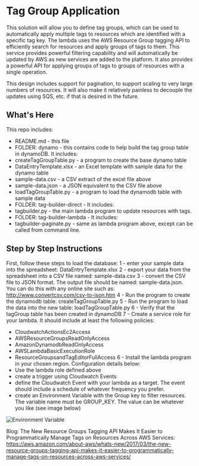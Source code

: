 Tag Group Application
==================================================

This solution will allow you to define tag groups, which can be used to automatically apply multiple tags to resources which are identified with a specific tag key.  The lambda uses the AWS Resource Group tagging API to efficiently search for resources and apply groups of tags to them.  This service provides powerful filtering capability and will automatically be updated by AWS as new services are added to the platform.   It also provides a powerful API for applying groups of tags to groups of resources with a single operation.

This design includes support for pagination, to support scaling to very large numbers of resources.  It will also make it relatively painless to decouple the updates using SQS, etc. if that is desired in the future.

What's Here
-----------

This repo includes:

* README.md - this file
* FOLDER: dynamo - this contains code to help build the tag group table in dynamoDB.  It includes:
 *   createTagGroupTable.py - a program to create the base dynamo table
 *   DataEntryTemplate.xlsx - an Excel template with sample data for the dynamo table
 *   sample-data.csv - a CSV extract of the excel file above
 *   sample-data.json - a JSON equivalent to the CSV file above
 *   loadTagGroupTable.py - a program to load the dynamodb table with sample data
* FOLDER: tag-builder-direct  - It includes:
 *   tagbuilder.py - the main lambda program to update resources with tags.  
* FOLDER: tag-builder-lambda - It includes:
 *   tagbuilder-paginate.py - same as lambda program above, except can be called from command line.

Step by Step Instructions
-------------------------

First, follow these steps to load the database:
1 - enter your sample data into the spreadsheet: DataEntryTemplate.xlsx
2 - export your data from the spreadsheet into a CSV file named: sample-data.csv
3 - convert the CSV file to JSON format.  The output file should be named: sample-data.json. You can do this with any online site such as:  http://www.convertcsv.com/csv-to-json.htm
4 - Run the program to create the dynamodb table: createTagGroupTable.py
5 - Run the program to load the data into the new table:  loadTagGroupTable.py
6 - Verify that the tagGroup table has been created in dynamoDB
7 - Create a service role for your lambda.   It should include at least the following policies:
 *   CloudwatchActionsEc2Access
 *   AWSResourceGroupsReadOnlyAccess
 *   AmazonDynamodbReadOnlyAccess
 *   AWSLambdaBasicExecutionRole
 *   ResourceGroupsandTagEditorFullAccess
6 - Install the lambda program in your chosen region. Configuration details below:
 *   Use the lambda role defined above
 *   create a trigger using Cloudwatch Events
 *   define the Cloudwatch Event with your lambda as a target.  The event should include a schedule of whatever frequency you prefer.
 *   create an Environment Variable with the Group key to filter resources.   The variable name must be GROUP_KEY.   The value can be whatever you like (see image below)

![Environment Variable](https://raw.githubusercontent.com/username/projectname/branch/path/to/img.png)

Blog: The New Resource Groups Tagging API Makes It Easier to Programmatically Manage Tags on Resources Across AWS Services:
https://aws.amazon.com/about-aws/whats-new/2017/03/the-new-resource-groups-tagging-api-makes-it-easier-to-programmatically-manage-tags-on-resources-across-aws-services/
